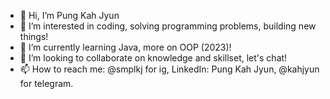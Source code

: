 - 👋 Hi, I’m Pung Kah Jyun
- 👀 I’m interested in coding, solving programming problems, building new things!
- 🌱 I’m currently learning Java, more on OOP (2023)!
- 💞️ I’m looking to collaborate on knowledge and skillset, let's chat!
- 📫 How to reach me: @smplkj for ig, LinkedIn: Pung Kah Jyun, @kahjyun for telegram.

